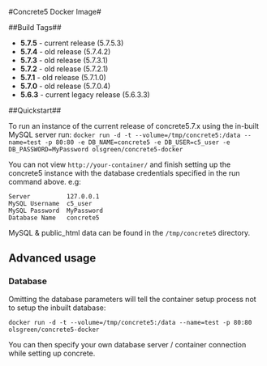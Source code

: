 #Concrete5 Docker Image#

##Build Tags##
- **5.7.5** - current release (5.7.5.3)
- **5.7.4** - old release (5.7.4.2)
- **5.7.3** - old release (5.7.3.1)
- **5.7.2** - old release (5.7.2.1)
- **5.7.1** - old release (5.7.1.0)
- **5.7.0** - old release (5.7.0.4)
- **5.6.3** - current legacy release (5.6.3.3)

##Quickstart##

To run an instance of the current release of concrete5.7.x using the in-built MySQL server run:
`docker run -d -t --volume=/tmp/concrete5:/data --name=test -p 80:80 -e DB_NAME=concrete5 -e DB_USER=c5_user -e DB_PASSWORD=MyPassword olsgreen/concrete5-docker`

You can not view `http://your-container/` and finish setting up the concrete5 instance with the database credentials specified in the run command above. e.g:

    Server			127.0.0.1
    MySQL Username 	c5_user
    MySQL Password 	MyPassword
    Database Name 	concrete5

MySQL & public_html data can be found in the `/tmp/concrete5` directory.

## Advanced usage

### Database ###
Omitting the database parameters will tell the container setup process not to setup the inbuilt database:

`docker run -d -t --volume=/tmp/concrete5:/data --name=test -p 80:80 olsgreen/concrete5-docker`

You can then specify your own database server / container connection while setting up concrete.